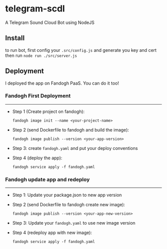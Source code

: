 # telegram-scdl

A Telegram Sound Cloud Bot using NodeJS

## Install

to run bot, first config your `.src/config.js` and generate you key and cert then run `node run ./src/server.js`

## Deployment

I deployed the app on Fandogh PaaS. You can do it too!

### Fandogh First Deployment

---

- Step 1 (Create project on fandogh):

  `fandogh image init --name <your-project-name>`

- Step 2 (send Dockerfile to fandogh and build the image):

  `fandogh image publish --version <your-app-version>`

- Step 3:
  create `fandogh.yaml` and put your deploy conventions
- Step 4 (deploy the app):

  `fandogh service apply -f fandogh.yaml`

### Fandogh update app and redeploy

---

- Step 1:
  Update your package.json to new app version
- Step 2 (send Dockerfile to fandogh create new image):

  `fandogh image publish --version <your-app-new-version>`

- Step 3:
  Update your `fandogh.yaml` to use new image version
- Step 4 (redeploy app with new image):

  `fandogh service apply -f fandogh.yaml`
